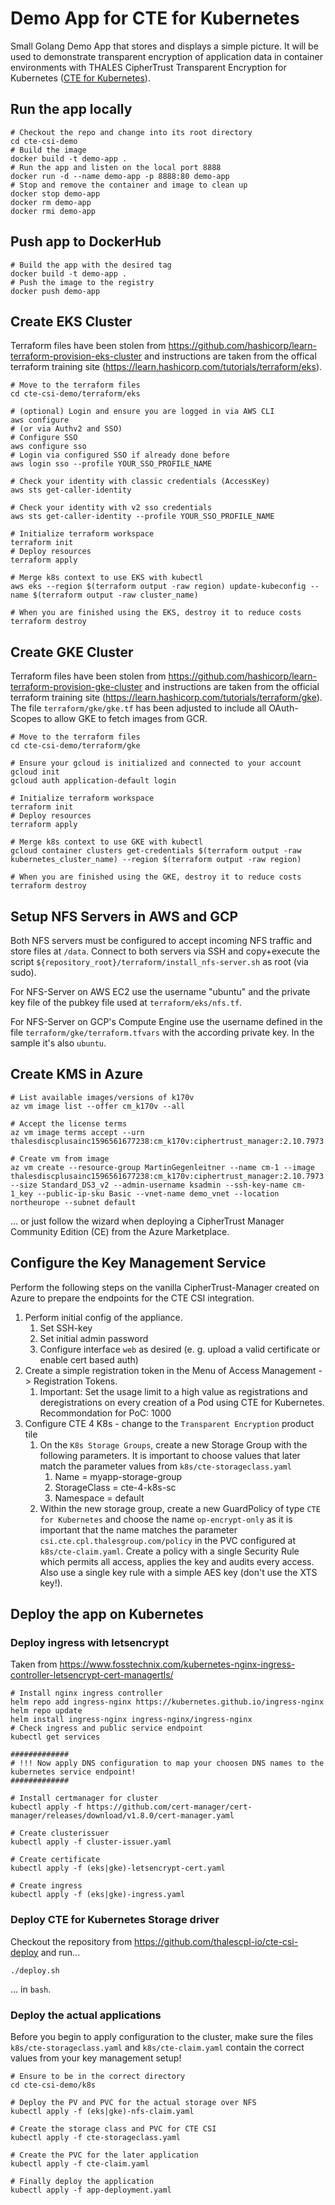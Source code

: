 # Demo App for CTE for Kubernetes

Small Golang Demo App that stores and displays a simple picture. It will be used to demonstrate transparent encryption of application data in container environments with THALES CipherTrust Transparent Encryption for Kubernetes ([CTE for Kubernetes](https://thalesdocs.com/ctp/cte-con/cte-k8s/latest/index.html)).

## Run the app locally

```shell
# Checkout the repo and change into its root directory
cd cte-csi-demo
# Build the image
docker build -t demo-app .
# Run the app and listen on the local port 8888
docker run -d --name demo-app -p 8888:80 demo-app
# Stop and remove the container and image to clean up
docker stop demo-app
docker rm demo-app
docker rmi demo-app
```

## Push app to DockerHub

```shell
# Build the app with the desired tag
docker build -t demo-app .
# Push the image to the registry
docker push demo-app
```

## Create EKS Cluster

Terraform files have been stolen from <https://github.com/hashicorp/learn-terraform-provision-eks-cluster> and instructions are taken from the offical terraform training site (<https://learn.hashicorp.com/tutorials/terraform/eks>).

```shell
# Move to the terraform files
cd cte-csi-demo/terraform/eks

# (optional) Login and ensure you are logged in via AWS CLI
aws configure
# (or via Authv2 and SSO)
# Configure SSO
aws configure sso
# Login via configured SSO if already done before
aws login sso --profile YOUR_SSO_PROFILE_NAME

# Check your identity with classic credentials (AccessKey)
aws sts get-caller-identity

# Check your identity with v2 sso credentials
aws sts get-caller-identity --profile YOUR_SSO_PROFILE_NAME

# Initialize terraform workspace
terraform init
# Deploy resources
terraform apply

# Merge k8s context to use EKS with kubectl
aws eks --region $(terraform output -raw region) update-kubeconfig --name $(terraform output -raw cluster_name)

# When you are finished using the EKS, destroy it to reduce costs
terraform destroy
```

## Create GKE Cluster

Terraform files have been stolen from <https://github.com/hashicorp/learn-terraform-provision-gke-cluster> and instructions are taken from the official terraform training site (<https://learn.hashicorp.com/tutorials/terraform/gke>). The file `terraform/gke/gke.tf` has been adjusted to include all OAuth-Scopes to allow GKE to fetch images from GCR.

```shell
# Move to the terraform files
cd cte-csi-demo/terraform/gke

# Ensure your gcloud is initialized and connected to your account
gcloud init
gcloud auth application-default login

# Initialize terraform workspace
terraform init
# Deploy resources
terraform apply

# Merge k8s context to use GKE with kubectl
gcloud container clusters get-credentials $(terraform output -raw kubernetes_cluster_name) --region $(terraform output -raw region)

# When you are finished using the GKE, destroy it to reduce costs
terraform destroy
```

## Setup NFS Servers in AWS and GCP

Both NFS servers must be configured to accept incoming NFS traffic and store files at `/data`.
Connect to both servers via SSH and copy+execute the script `${repository_root}/terraform/install_nfs-server.sh` as root (via sudo).

For NFS-Server on AWS EC2 use the username "ubuntu" and the private key file of the pubkey file used at `terraform/eks/nfs.tf`.

For NFS-Server on GCP's Compute Engine use the username defined in the file `terraform/gke/terraform.tfvars` with the according private key. In the sample it's also `ubuntu`.

## Create KMS in Azure

```shell
# List available images/versions of k170v
az vm image list --offer cm_k170v --all

# Accept the license terms
az vm image terms accept --urn thalesdiscplusainc1596561677238:cm_k170v:ciphertrust_manager:2.10.7973

# Create vm from image
az vm create --resource-group MartinGegenleitner --name cm-1 --image thalesdiscplusainc1596561677238:cm_k170v:ciphertrust_manager:2.10.7973 --size Standard_DS3_v2 --admin-username ksadmin --ssh-key-name cm-1_key --public-ip-sku Basic --vnet-name demo_vnet --location northeurope --subnet default
```

... or just follow the wizard when deploying a CipherTrust Manager Community Edition (CE) from the Azure Marketplace.

## Configure the Key Management Service

Perform the following steps on the vanilla CipherTrust-Manager created on Azure to prepare the endpoints for the CTE CSI integration.

1. Perform initial config of the appliance.
   1. Set SSH-key
   2. Set initial admin password
   3. Configure interface `web` as desired (e. g. upload a valid certificate or enable cert based auth)
2. Create a simple registration token in the Menu of Access Management -> Registration Tokens.
   1. Important: Set the usage limit to a high value as registrations and deregistrations on every creation of a Pod using CTE for Kubernetes. Recommondation for PoC: 1000
3. Configure CTE 4 K8s - change to the `Transparent Encryption` product tile
   1. On the `K8s Storage Groups`, create a new Storage Group with the following parameters. It is important to choose values that later match the parameter values from `k8s/cte-storageclass.yaml`
      1. Name = myapp-storage-group
      2. StorageClass = cte-4-k8s-sc
      3. Namespace = default
   2. Within the new storage group, create a new GuardPolicy of type `CTE for Kubernetes` and choose the name `op-encrypt-only` as it is important that the name matches the parameter `csi.cte.cpl.thalesgroup.com/policy` in the PVC configured at `k8s/cte-claim.yaml`. Create a policy with a single Security Rule which permits all access, applies the key and audits every access. Also use a single key rule with a simple AES key (don't use the XTS key!).

## Deploy the app on Kubernetes

### Deploy ingress with letsencrypt

Taken from <https://www.fosstechnix.com/kubernetes-nginx-ingress-controller-letsencrypt-cert-managertls/>

```shell
# Install nginx ingress controller
helm repo add ingress-nginx https://kubernetes.github.io/ingress-nginx
helm repo update
helm install ingress-nginx ingress-nginx/ingress-nginx
# Check ingress and public service endpoint
kubectl get services

#############
# !!! Now apply DNS configuration to map your choosen DNS names to the kubernetes service endpoint!
#############

# Install certmanager for cluster
kubectl apply -f https://github.com/cert-manager/cert-manager/releases/download/v1.8.0/cert-manager.yaml

# Create clusterissuer
kubectl apply -f cluster-issuer.yaml

# Create certificate
kubectl apply -f (eks|gke)-letsencrypt-cert.yaml

# Create ingress
kubectl apply -f (eks|gke)-ingress.yaml
```

### Deploy CTE for Kubernetes Storage driver

Checkout the repository from <https://github.com/thalescpl-io/cte-csi-deploy> and run...

```shell
./deploy.sh
```

... in `bash`.

### Deploy the actual applications

Before you begin to apply configuration to the cluster, make sure the files `k8s/cte-storageclass.yaml` and `k8s/cte-claim.yaml` contain the correct values from your key management setup!

```shell
# Ensure to be in the correct directory
cd cte-csi-demo/k8s

# Deploy the PV and PVC for the actual storage over NFS
kubectl apply -f (eks|gke)-nfs-claim.yaml

# Create the storage class and PVC for CTE CSI
kubectl apply -f cte-storageclass.yaml

# Create the PVC for the later application
kubectl apply -f cte-claim.yaml

# Finally deploy the application
kubectl apply -f app-deployment.yaml
```
